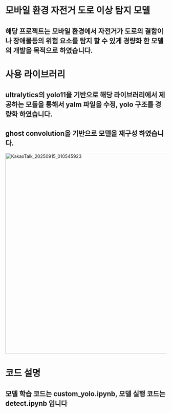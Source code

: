 # 모바일 환경 자전거 도로 이상 탐지 모델
## 해당 프로젝트는 모바일 환경에서 자전거가 도로의 결함이나 장애물등의 위험 요소를 탐지 할 수 있게 경량화 한 모델의 개발을 목적으로 하였습니다.

# 사용 라이브러리
## ultralytics의 yolo11을 기반으로 해당 라이브러리에서 제공하는 모듈을 통해서 yalm 파일을 수정, yolo 구조를 경량화 하였습니다.
## ghost convolution을 기반으로 모델을 재구성 하였습니다.
<img width="845" height="624" alt="KakaoTalk_20250915_010545923" src="https://github.com/user-attachments/assets/e3b37f87-35e6-4784-81b1-d44d29891a87" />

# 코드 설명
## 모델 학습 코드는 custom_yolo.ipynb, 모델 실행 코드는 detect.ipynb 입니다
